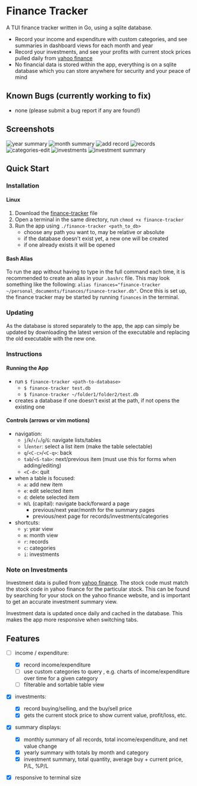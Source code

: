 # Finance Tracker

A TUI finance tracker written in Go, using a sqlite database.

- Record your income and expenditure with custom categories, and see summaries in dashboard views for each month and year
- Record your investments, and see your profits with current stock prices pulled daily from [yahoo finance](https://au.finance.yahoo.com/)
- No financial data is stored within the app, everything is on a sqlite database which you can store anywhere for security and your peace of mind

## Known Bugs (currently working to fix)

- none (please submit a bug report if any are found!)

## Screenshots

![year summary](screenshots/year-summary.png)
![month summary](screenshots/month-summary.png)
![add record](screenshots/month-summary-add.png)
![records](screenshots/records.png)
![categories-edit](screenshots/categories-edit.png)
![investments](screenshots/investments.png)
![investment summary](screenshots/investment-summary.png)

## Quick Start

### Installation

#### Linux

1. Download the [finance-tracker](./finance-tracker) file
2. Open a terminal in the same directory, run `chmod +x finance-tracker`
3. Run the app using `./finance-tracker <path_to_db>`
    - choose any path you want to, may be relative or absolute
    - if the database doesn't exist yet, a new one will be created
    - if one already exists it will be opened

#### Bash Alias

To run the app without having to type in the full command each time, it is recommended to create an alias in your `.bashrc` file. This may look something like the following: `alias finances="finance-tracker ~/personal_documents/finances/finance-tracker.db"`. Once this is set up, the finance tracker may be started by running `finances` in the terminal.

### Updating

As the database is stored separately to the app, the app can simply be updated by downloading the latest version of the executable and replacing the old executable with the new one.

### Instructions

#### Running the App

- run `$ finance-tracker <path-to-database>`
    - `$ finance-tracker test.db`
    - `$ finance-tracker ~/folder1/folder2/test.db`
- creates a database if one doesn't exist at the path, if not opens the existing one

#### Controls (arrows or vim motions)

- navigation:
    - `j`/`k`/`↑`/`↓`/`g`/`G`: navigate lists/tables
    - `l`/`enter`: select a list item (make the table selectable)
    - `q`/`<C-c>`/`<C-q>`: back
    - `tab`/`<S-tab>`: next/previous item (must use this for forms when adding/editing)
    - `<C-d>`: quit
- when a table is focused:
    - `a`: add new item
    - `e`: edit selected item
    - `d`: delete selected item
    - `H`/`L` (capital): navigate back/forward a page
        - previous/next year/month for the summary pages
        - previous/next page for records/investments/categories
- shortcuts:
    - `y`: year view
    - `m`: month view
    - `r`: records
    - `c`: categories
    - `i`: investments

### Note on Investments

Investment data is pulled from [yahoo finance](https://au.finance.yahoo.com/). The stock code must match the stock code in yahoo finance for the particular stock. This can be found by searching for your stock on the yahoo finance website, and is important to get an accurate investment summary view.

Investment data is updated once daily and cached in the database. This makes the app more responsive when switching tabs.

## Features

- [ ] income / expenditure:
	- [X] record income/expenditure
	- [ ] use custom categories to query , e.g. charts of income/expenditure over time for a given category
	- [ ] filterable and sortable table view
- [X] investments:
	- [X] record buying/selling, and the buy/sell price
	- [X] gets the current stock price to show current value, profit/loss, etc.
- [X] summary displays:
	- [X] monthly summary of all records, total income/expenditure, and net value change
	- [X] yearly summary with totals by month and category
	- [X] investment summary, total quantity, average buy + current price, P/L, %P/L
- [X] responsive to terminal size

